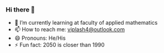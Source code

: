 ### Hi there 👋

- 🌱 I’m currently learning at faculty of applied mathematics
- 📫 How to reach me: viplash4@outlook.com
- 😄 Pronouns: He/His
- ⚡ Fun fact: 2050 is closer than 1990
